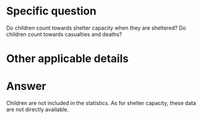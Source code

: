 # Specific question #

Do children count towards shelter capacity when they are sheltered? Do children count towards casualties and deaths?


# Other applicable details #

# Answer # 

Children are not included in the statistics. As for shelter capacity, these data are not directly available.